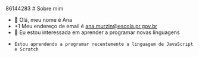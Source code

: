 86144283   # Sobre mim
-  👋 Olá, meu nome é Ana
-  +1 Meu endereço de email é ana.murzin@escola.pr.gov.br
-  👀 Eu estou interessada em aprender a programar novas linguagens
-     Estou aprendendo a programar recentemente a linguagem de JavaScript e Scratch




